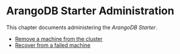 <!-- don't edit here, it's from https://@github.com/arangodb-helper/arangodb.git / docs/Manual/ -->
# ArangoDB Starter Administration

This chapter documents administering the _ArangoDB Starter_.

- [Remove a machine from the cluster](./Removal.md)
- [Recover from a failed machine](./Recovery.md)
